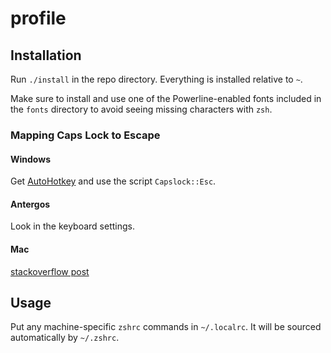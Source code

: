 profile
=======

## Installation

Run `./install` in the repo directory. Everything is installed relative to `~`.

Make sure to install and use one of the Powerline-enabled fonts included in the `fonts` directory to avoid seeing missing characters with `zsh`.

### Mapping Caps Lock to Escape

#### Windows

Get [AutoHotkey](http://www.autohotkey.com/) and use the script `Capslock::Esc`.

#### Antergos

Look in the keyboard settings.

#### Mac

[stackoverflow post](http://stackoverflow.com/questions/127591/using-caps-lock-as-esc-in-mac-os-x)

## Usage

Put any machine-specific `zshrc` commands in `~/.localrc`. It will be sourced automatically by `~/.zshrc`.
